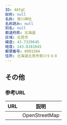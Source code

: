```yaml
---
ID: 4AYgC
総称: null
名称: 常川神社
名称読み: null
別名: null
都道府県: 北海道
区域: 北見市
緯度: 43.7329645
経度: 143.8181645
郵便番号: 0991584
住所: 北海道北見市常川９６８
---
```


## その他

### 参考URL

| URL | 説明          |
| --- | ------------- |
|     | OpenStreetMap |
